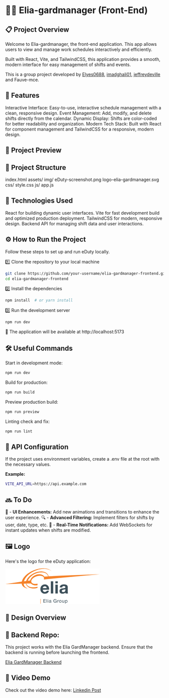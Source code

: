 # 🧑‍💻 Elia-gardmanager (Front-End) 

## 📋 Project Overview
Welcome to Elia-gardmanager, the front-end application.
This app allows users to view and manage work schedules interactively and efficiently.

Built with React, Vite, and TailwindCSS, this application provides a smooth, modern interface for easy management of shifts and events.

This is a group project developed by [Elyes0688](https://github.com/Elyes0688), [imadghali01](https://github.com/imadghali01), [jeffreydeville](https://github.com/jeffreydeville) and Fauve-mce.

## 📱 Features
Interactive Interface: Easy-to-use, interactive schedule management with a clean, responsive design.
Event Management: Add, modify, and delete shifts directly from the calendar.
Dynamic Display: Shifts are color-coded for better readability and organization.
Modern Tech Stack: Built with React for component management and TailwindCSS for a responsive, modern design.

## 📸 Project Preview

## 📂 Project Structure
index.html
assets/
img/
eDuty-screenshot.png
logo-elia-gardmanager.svg
css/
style.css
js/
app.js

## 🚀 Technologies Used
React for building dynamic user interfaces.
Vite for fast development build and optimized production deployment.
TailwindCSS for modern, responsive design.
Backend API for managing shift data and user interactions.

## ⚙️ How to Run the Project
Follow these steps to set up and run eDuty locally.

1️⃣ Clone the repository to your local machine
```bash
git clone https://github.com/your-username/elia-gardmanager-frontend.git
cd elia-gardmanager-frontend
```

2️⃣ Install the dependencies
```bash
npm install  # or yarn install
```

3️⃣ Run the development server
```bash
npm run dev
```
📍 The application will be available at http://localhost:5173

## 🛠️ Useful Commands

Start in development mode:
```bash
npm run dev
```
Build for production:
```bash
npm run build
```
Preview production build:
```bash
npm run preview
```
Linting check and fix:
```bash
npm run lint
```

## 🔑 API Configuration
If the project uses environment variables, create a .env file at the root with the necessary values.

**Example:**

```sh
VITE_API_URL=https://api.example.com
```

## 🔜 To Do
🚀 - **UI Enhancements:** Add new animations and transitions to enhance the user experience.
🔍 - **Advanced Filtering:** Implement filters for shifts by user, date, type, etc.
📡 - **Real-Time Notifications:** Add WebSockets for instant updates when shifts are modified.

## 🖼️ Logo
Here's the logo for the eDuty application: 

![Logo-Elia-gardmanager](./src/assets/img/LogoElia.png)

## 🎨 Design Overview

## 🔗 Backend Repo: 

This project works with the Elia GardManager backend.
Ensure that the backend is running before launching the frontend.

[Elia GardManager Backend](https://github.com/Fauve-mce/Elia-gardManager-backend)

## 🎥 Video Demo
Check out the video demo here: 
[Linkedin Post](https://www.linkedin.com/feed/update/urn:li:activity:7301037570862338049/)
